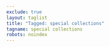 ```yaml
---
exclude: true
layout: taglist
title: "Tagged: special collections"
tagname: special collections
robots: noindex
---
```

